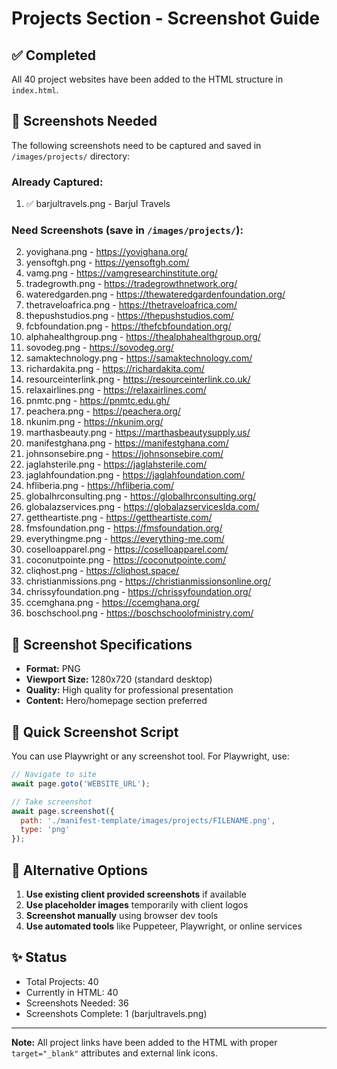 # Projects Section - Screenshot Guide

## ✅ Completed
All 40 project websites have been added to the HTML structure in `index.html`.

## 📸 Screenshots Needed

The following screenshots need to be captured and saved in `/images/projects/` directory:

### Already Captured:
1. ✅ barjultravels.png - Barjul Travels

### Need Screenshots (save in `/images/projects/`):

2. yovighana.png - https://yovighana.org/
3. yensoftgh.png - https://yensoftgh.com/
4. vamg.png - https://vamgresearchinstitute.org/
5. tradegrowth.png - https://tradegrowthnetwork.org/
6. wateredgarden.png - https://thewateredgardenfoundation.org/
7. thetraveloafrica.png - https://thetraveloafrica.com/
8. thepushstudios.png - https://thepushstudios.com/
9. fcbfoundation.png - https://thefcbfoundation.org/
10. alphahealthgroup.png - https://thealphahealthgroup.org/
11. sovodeg.png - https://sovodeg.org/
12. samaktechnology.png - https://samaktechnology.com/
13. richardakita.png - https://richardakita.com/
14. resourceinterlink.png - https://resourceinterlink.co.uk/
15. relaxairlines.png - https://relaxairlines.com/
16. pnmtc.png - https://pnmtc.edu.gh/
17. peachera.png - https://peachera.org/
18. nkunim.png - https://nkunim.org/
19. marthasbeauty.png - https://marthasbeautysupply.us/
20. manifestghana.png - https://manifestghana.com/
21. johnsonsebire.png - https://johnsonsebire.com/
22. jaglahsterile.png - https://jaglahsterile.com/
23. jaglahfoundation.png - https://jaglahfoundation.com/
24. hfliberia.png - https://hfliberia.com/
25. globalhrconsulting.png - https://globalhrconsulting.org/
26. globalazservices.png - https://globalazserviceslda.com/
27. gettheartiste.png - https://gettheartiste.com/
28. fmsfoundation.png - https://fmsfoundation.org/
29. everythingme.png - https://everything-me.com/
30. coselloapparel.png - https://coselloapparel.com/
31. coconutpointe.png - https://coconutpointe.com/
32. cliqhost.png - https://cliqhost.space/
33. christianmissions.png - https://christianmissionsonline.org/
34. chrissyfoundation.png - https://chrissyfoundation.org/
35. ccemghana.png - https://ccemghana.org/
36. boschschool.png - https://boschschoolofministry.com/

## 🎨 Screenshot Specifications

- **Format:** PNG
- **Viewport Size:** 1280x720 (standard desktop)
- **Quality:** High quality for professional presentation
- **Content:** Hero/homepage section preferred

## 📝 Quick Screenshot Script

You can use Playwright or any screenshot tool. For Playwright, use:

```javascript
// Navigate to site
await page.goto('WEBSITE_URL');

// Take screenshot
await page.screenshot({
  path: './manifest-template/images/projects/FILENAME.png',
  type: 'png'
});
```

## 🔧 Alternative Options

1. **Use existing client provided screenshots** if available
2. **Use placeholder images** temporarily with client logos
3. **Screenshot manually** using browser dev tools
4. **Use automated tools** like Puppeteer, Playwright, or online services

## ✨ Status

- Total Projects: 40
- Currently in HTML: 40
- Screenshots Needed: 36
- Screenshots Complete: 1 (barjultravels.png)

---

**Note:** All project links have been added to the HTML with proper `target="_blank"` attributes and external link icons.
